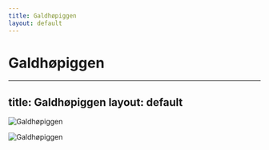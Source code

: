 ```yaml
---
title: Galdhøpiggen
layout: default
---
```

Galdhøpiggen
========================================================
---
title: Galdhøpiggen
layout: default
---

![Galdhøpiggen](https://www.thebestviewpoints.com/wp-content/uploads/2020/05/AAA3851-Panorama-photoshopped.jpg)

![Galdhøpiggen](https://www.mountain-forecast.com/system/images/5974/large_illustration/Galdhopiggen.jpg)